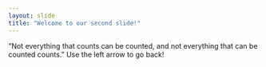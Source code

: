 ```yaml
---
layout: slide
title: "Welcome to our second slide!"
---
```

“Not everything that counts can be counted, and not everything that can be counted counts.”
Use the left arrow to go back!
